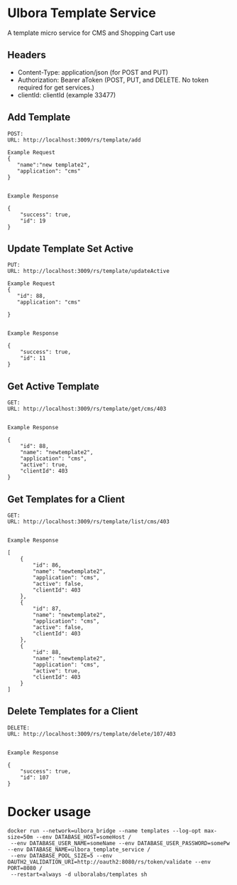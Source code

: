 Ulbora Template Service
==============

A template micro service for CMS and Shopping Cart use


## Headers
- Content-Type: application/json (for POST and PUT)
- Authorization: Bearer aToken (POST, PUT, and DELETE. No token required for get services.)
- clientId: clientId (example 33477)



## Add Template

```
POST:
URL: http://localhost:3009/rs/template/add

Example Request
{
   "name":"new template2",
   "application": "cms"   
}
  
```

```
Example Response   

{
    "success": true,
    "id": 19
}

```


## Update Template Set Active

```
PUT:
URL: http://localhost:3009/rs/template/updateActive

Example Request
{
   "id": 88,
   "application": "cms"
   
}
  
```

```
Example Response   

{
    "success": true,
    "id": 11
}

```


## Get Active Template

```
GET:
URL: http://localhost:3009/rs/template/get/cms/403
  
```

```
Example Response   

{
    "id": 88,
    "name": "newtemplate2",
    "application": "cms",
    "active": true,
    "clientId": 403
}

```


## Get Templates for a Client

```
GET:
URL: http://localhost:3009/rs/template/list/cms/403
  
```

```
Example Response   

[
    {
        "id": 86,
        "name": "newtemplate2",
        "application": "cms",
        "active": false,
        "clientId": 403
    },
    {
        "id": 87,
        "name": "newtemplate2",
        "application": "cms",
        "active": false,
        "clientId": 403
    },
    {
        "id": 88,
        "name": "newtemplate2",
        "application": "cms",
        "active": true,
        "clientId": 403
    }
]

```


## Delete Templates for a Client

```
DELETE:
URL: http://localhost:3009/rs/template/delete/107/403
  
```

```
Example Response   

{
    "success": true,
    "id": 107
}

```

# Docker usage

```
docker run --network=ulbora_bridge --name templates --log-opt max-size=50m --env DATABASE_HOST=someHost /
 --env DATABASE_USER_NAME=someName --env DATABASE_USER_PASSWORD=somePw --env DATABASE_NAME=ulbora_template_service /
 --env DATABASE_POOL_SIZE=5 --env OAUTH2_VALIDATION_URI=http://oauth2:8080/rs/token/validate --env PORT=8080 /
 --restart=always -d ulboralabs/templates sh
```

